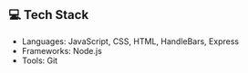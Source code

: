 ## 💻 Tech Stack
- Languages: JavaScript, CSS, HTML, HandleBars, Express
- Frameworks: Node.js
- Tools: Git
